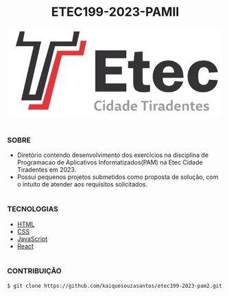 <h1 align=center>ETEC199-2023-PAMII</h1>

<p align="center">
  <img src="etec.png" width="500">
</p>

#
### SOBRE

- Diretório contendo desenvolvimento dos exercícios na disciplina de Programacao de Aplicativos Informatizados(PAM) na Etec Cidade Tiradentes em 2023.
- Possui pequenos projetos submetidos como proposta de solução, com o intuito de atender aos requisitos solicitados.

#
### TECNOLOGIAS
- [HTML]()
- [CSS]()
- [JavaScript]()
- [React]()
#
### CONTRIBUIÇÃO

```
$ git clone https://github.com/kaiquesouzasantos/etec199-2023-pam2.git 
```